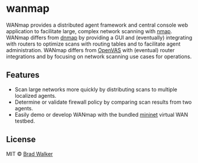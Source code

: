 # wanmap

WANmap provides a distributed agent framework and central console web application to facilitate large, complex network scanning with [nmap](https://nmap.org/). WANmap differs from [dnmap](https://sourceforge.net/p/dnmap/wiki/Home/) by providing a GUI and (eventually) integrating with routers to optimize scans with routing tables and to facilitate agent administration. WANmap differs from [OpenVAS](https://openvas.org) with (eventual) router integrations and by focusing on network scanning use cases for operations.

## Features

* Scan large networks more quickly by distributing scans to multiple localized agents.
* Determine or validate firewall policy by comparing scan results from two agents.
* Easily demo or develop WANmap with the bundled [mininet](http://mininet.org) virtual WAN testbed.

## License

MIT &copy; [Brad Walker](https://github.com/bradmwalker)
